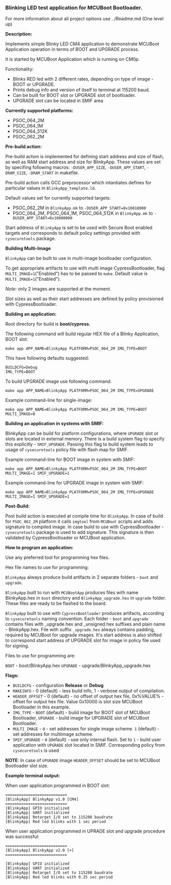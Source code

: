 ### Blinking LED test application for MCUBoot Bootloader.

For more information about all project options use ../Readme.md (One level up)

**Description:**

Implements simple Blinky LED CM4 application to demonstrate MCUBoot Application operation in terms of BOOT and UPGRADE process.

It is started by MCUBoot Application which is running on CM0p.

Functionality:

* Blinks RED led with 2 different rates, depending on type of image - BOOT or UPGRADE.
* Prints debug info and version of itself to terminal at 115200 baud.
* Can be built for BOOT slot or UPGRADE slot of bootloader.
* UPGRADE slot can be located in SMIF area

**Currently supported platforms:**

* PSOC_064_2M
* PSOC_064_1M
* PSOC_064_512K
* PSOC_062_2M

**Pre-build action:**

Pre-build action is implemented for defining start address and size of flash, as well as RAM start address and size for BlinkyApp. 
These values are set by specifing following macros: `-DUSER_APP_SIZE`, `-DUSER_APP_START`, `-DRAM_SIZE`, `-DRAM_START` in makefile.

Pre-build action calls GCC preprocessor which intantiates defines for particular values in `BlinkyApp_template.ld`. 

Default values set for currently supported targets:
* PSOC_062_2M in `BlinkyApp.mk` to `-DUSER_APP_START=0x10018000`
* PSOC_064_2M, PSOC_064_1M, PSOC_064_512K in `BlinkyApp.mk` to `-DUSER_APP_START=0x10000000`

Start address of `BlinkyApp` is set to be used with Secure Boot enabled targets and corresponds to default policy settings provided with `cysecuretools` package.

**Building Multi-Image**

`BlinkyApp` can be built to use in multi-image bootloader configuration.

To get appropriate artifacts to use with multi image CypressBootloader, flag `MULTI_IMAGE=1`("Enabled") has to be passed to `make`. Default value is `MULTI_IMAGE=1`("Enabled").

*Note:* only 2 images are supported at the moment.

Slot sizes as well as their start addresses are defined by policy provisioned with CypressBootloader.

**Building an application:**

Root directory for build is **boot/cypress.**

The following command will build regular HEX file of a Blinky Application, BOOT slot:

    make app APP_NAME=BlinkyApp PLATFORM=PSOC_064_2M IMG_TYPE=BOOT

This have following defaults suggested:

    BUILDCFG=Debug
    IMG_TYPE=BOOT

To build UPGRADE image use following command:

    make app APP_NAME=BlinkyApp PLATFORM=PSOC_064_2M IMG_TYPE=UPGRADE
    
Example command-line for single-image:

    make app APP_NAME=BlinkyApp PLATFORM=PSOC_064_2M IMG_TYPE=BOOT MULTI_IMAGE=0

**Building an application in systems with SMIF:**

BlinkyApp can be build for platform configurations, where `UPGRADE` slot or slots are located in external memory. There is a build system flag to specify this explicitly - `SMIF_UPGRADE`. Passing this flag to build system leads to usage of `cysecuretools` policy file with flash map for SMIF. 

Example command-line for BOOT image in system with SMIF:

    make app APP_NAME=BlinkyApp PLATFORM=PSOC_064_2M IMG_TYPE=BOOT MULTI_IMAGE=1 SMIF_UPGRADE=1

Example command-line for UPGRADE image in system with SMIF:

    make app APP_NAME=BlinkyApp PLATFORM=PSOC_064_2M IMG_TYPE=UPGRADE MULTI_IMAGE=1 SMIF_UPGRADE=1

**Post-Build:**

Post build action is executed at compile time for `BlinkyApp`. In case of build for `PSOC_062_2M` platform it calls `imgtool` from `MCUBoot` scripts and adds signature to compiled image. In case build to use with CypressBootloader - `cysecuretools` package is used to add signature. This signature is then validated by CypressBootloader or MCUBoot application.

**How to program an application:**

Use any preferred tool for programming hex files.

Hex file names to use for programming:

`BlinkyApp` always produce build artifacts in 2 separate folders - `boot` and `upgrade`.

`BlinkyApp` built to run with `MCUBootApp` produces files with name BlinkyApp.hex in `boot` directory and `BlinkyApp_upgrade.hex` in `upgrade` folder. These files are ready to be flashed to the board.

`BlinkyApp` built to use with `CypressBootloader` produces artifacts, according to `cysecuretools` naming convention. Each folder - `boot` and `upgrade` contains files with _upgrade.hex and _unsigned.hex suffixes and plain name - BlinkyApp.hex. File with suffix `_upgrade.hex` always contains padding, required by MCUBoot for upgrade images. It's start address is also shifted to correspond start address of UPGRADE slot for image in policy file used for signing.

Files to use for programming are:

`BOOT` - boot/BlinkyApp.hex
`UPGRADE` - upgrade/BlinkyApp_upgrade.hex

**Flags:**
- `BUILDCFG` - configuration **Release** or **Debug**
- `MAKEINFO` - 0 (default) - less build info, 1 - verbose output of compilation.
- `HEADER_OFFSET` - 0 (default) - no offset of output hex file, 0x%VALUE% - offset for output hex file. Value 0x10000 is slot size MCUBoot Bootloader in this example.
- `IMG_TYPE` - `BOOT` (default) - build image for BOOT slot of MCUBoot Bootloader, `UPGRADE` - build image for UPGRADE slot of MCUBoot Bootloader.
- `MULTI_IMAGE` - `0` - set addresses for single image scheme. `1` (default) - set addresses for multiimage scheme.
- `SMIF_UPGRADE` - `0` (default) - use only internal flash. Set to `1` - build user application with `UPGRADE` slot located in SMIF. Corresponding policy from `cysecuretools` is used

**NOTE**: In case of `UPGRADE` image `HEADER_OFFSET` should be set to MCUBoot Bootloader slot size.

**Example terminal output:**

When user application programmed in BOOT slot:

    ===========================
    [BlinkyApp] BlinkyApp v1.0 [CM4]
    ===========================
    [BlinkyApp] GPIO initialized
    [BlinkyApp] UART initialized
    [BlinkyApp] Retarget I/O set to 115200 baudrate
    [BlinkyApp] Red led blinks with 1 sec period

When user application programmed in UPRADE slot and upgrade procedure was successful:

    ===========================
    [BlinkyApp] BlinkyApp v2.0 [+]
    ===========================

    [BlinkyApp] GPIO initialized
    [BlinkyApp] UART initialized
    [BlinkyApp] Retarget I/O set to 115200 baudrate
    [BlinkyApp] Red led blinks with 0.25 sec period
